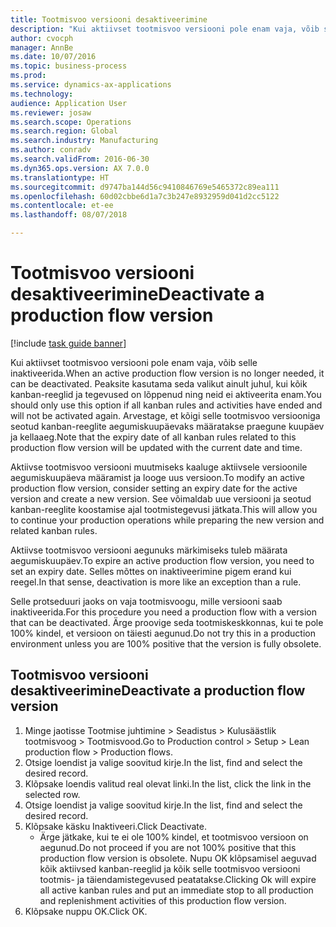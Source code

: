 ```yaml
--- 
title: Tootmisvoo versiooni desaktiveerimine
description: "Kui aktiivset tootmisvoo versiooni pole enam vaja, võib selle inaktiveerida."
author: cvocph
manager: AnnBe
ms.date: 10/07/2016
ms.topic: business-process
ms.prod: 
ms.service: dynamics-ax-applications
ms.technology: 
audience: Application User
ms.reviewer: josaw
ms.search.scope: Operations
ms.search.region: Global
ms.search.industry: Manufacturing
ms.author: conradv
ms.search.validFrom: 2016-06-30
ms.dyn365.ops.version: AX 7.0.0
ms.translationtype: HT
ms.sourcegitcommit: d9747ba144d56c9410846769e5465372c89ea111
ms.openlocfilehash: 60d02cbbe6d1a7c3b247e8932959d041d2cc5122
ms.contentlocale: et-ee
ms.lasthandoff: 08/07/2018

---
```

# <a name="deactivate-a-production-flow-version"></a><span data-ttu-id="2e583-103">Tootmisvoo versiooni desaktiveerimine</span><span class="sxs-lookup"><span data-stu-id="2e583-103">Deactivate a production flow version</span></span>

[!include [task guide banner](../../includes/task-guide-banner.md)]

<span data-ttu-id="2e583-104">Kui aktiivset tootmisvoo versiooni pole enam vaja, võib selle inaktiveerida.</span><span class="sxs-lookup"><span data-stu-id="2e583-104">When an active production flow version is no longer needed, it can be deactivated.</span></span> <span data-ttu-id="2e583-105">Peaksite kasutama seda valikut ainult juhul, kui kõik kanban-reeglid ja tegevused on lõppenud ning neid ei aktiveerita enam.</span><span class="sxs-lookup"><span data-stu-id="2e583-105">You should only use this option if all kanban rules and activities have ended and will not be activated again.</span></span> <span data-ttu-id="2e583-106">Arvestage, et kõigi selle tootmisvoo versiooniga seotud kanban-reeglite aegumiskuupäevaks määratakse praegune kuupäev ja kellaaeg.</span><span class="sxs-lookup"><span data-stu-id="2e583-106">Note that the expiry date of all kanban rules related to this production flow version will be updated with the current date and time.</span></span> 

<span data-ttu-id="2e583-107">Aktiivse tootmisvoo versiooni muutmiseks kaaluge aktiivsele versioonile aegumiskuupäeva määramist ja looge uus versioon.</span><span class="sxs-lookup"><span data-stu-id="2e583-107">To modify an active production flow version, consider setting an expiry date for the active version and create a new version.</span></span> <span data-ttu-id="2e583-108">See võimaldab uue versiooni ja seotud kanban-reeglite koostamise ajal tootmistegevusi jätkata.</span><span class="sxs-lookup"><span data-stu-id="2e583-108">This will allow you to continue your production operations while preparing the new version and related kanban rules.</span></span> 

<span data-ttu-id="2e583-109">Aktiivse tootmisvoo versiooni aegunuks märkimiseks tuleb määrata aegumiskuupäev.</span><span class="sxs-lookup"><span data-stu-id="2e583-109">To expire an active production flow version, you need to set an expiry date.</span></span> <span data-ttu-id="2e583-110">Selles mõttes on inaktiveerimine pigem erand kui reegel.</span><span class="sxs-lookup"><span data-stu-id="2e583-110">In that sense, deactivation is more like an exception than a rule.</span></span> 

<span data-ttu-id="2e583-111">Selle protseduuri jaoks on vaja tootmisvoogu, mille versiooni saab inaktiveerida.</span><span class="sxs-lookup"><span data-stu-id="2e583-111">For this procedure you need a production flow with a version that can be deactivated.</span></span> <span data-ttu-id="2e583-112">Ärge proovige seda tootmiskeskkonnas, kui te pole 100% kindel, et versioon on täiesti aegunud.</span><span class="sxs-lookup"><span data-stu-id="2e583-112">Do not try this in a production environment unless you are 100% positive that the version is fully obsolete.</span></span>


## <a name="deactivate-a-production-flow-version"></a><span data-ttu-id="2e583-113">Tootmisvoo versiooni desaktiveerimine</span><span class="sxs-lookup"><span data-stu-id="2e583-113">Deactivate a production flow version</span></span>
1. <span data-ttu-id="2e583-114">Minge jaotisse Tootmise juhtimine > Seadistus > Kulusäästlik tootmisvoog > Tootmisvood.</span><span class="sxs-lookup"><span data-stu-id="2e583-114">Go to Production control > Setup > Lean production flow > Production flows.</span></span>
2. <span data-ttu-id="2e583-115">Otsige loendist ja valige soovitud kirje.</span><span class="sxs-lookup"><span data-stu-id="2e583-115">In the list, find and select the desired record.</span></span>
3. <span data-ttu-id="2e583-116">Klõpsake loendis valitud real olevat linki.</span><span class="sxs-lookup"><span data-stu-id="2e583-116">In the list, click the link in the selected row.</span></span>
4. <span data-ttu-id="2e583-117">Otsige loendist ja valige soovitud kirje.</span><span class="sxs-lookup"><span data-stu-id="2e583-117">In the list, find and select the desired record.</span></span>
5. <span data-ttu-id="2e583-118">Klõpsake käsku Inaktiveeri.</span><span class="sxs-lookup"><span data-stu-id="2e583-118">Click Deactivate.</span></span>
    * <span data-ttu-id="2e583-119">Ärge jätkake, kui te ei ole 100% kindel, et tootmisvoo versioon on aegunud.</span><span class="sxs-lookup"><span data-stu-id="2e583-119">Do not proceed if you are not 100% positive that this production flow version is obsolete.</span></span> <span data-ttu-id="2e583-120">Nupu OK klõpsamisel aeguvad kõik aktiivsed kanban-reeglid ja kõik selle tootmisvoo versiooni tootmis- ja täiendamistegevused peatatakse.</span><span class="sxs-lookup"><span data-stu-id="2e583-120">Clicking Ok will expire all active kanban rules and put an immediate stop to all production and replenishment activities of this production flow version.</span></span>  
6. <span data-ttu-id="2e583-121">Klõpsake nuppu OK.</span><span class="sxs-lookup"><span data-stu-id="2e583-121">Click OK.</span></span>


